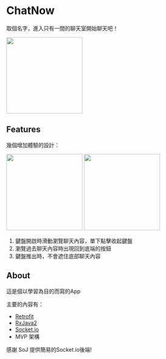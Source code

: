 # ChatNow

取個名字，進入只有一間的聊天室開始聊天吧！

<img src="https://i.imgur.com/HV0BWYq.gif" width="200">


## Features

幾個增加體驗的設計：

<img src="https://i.imgur.com/UMQ0WMY.gif" width="200"> <img src="https://i.imgur.com/iNluFyT.gif" width="200">

1. 鍵盤開啟時滑動瀏覽聊天內容，單下點擊收起鍵盤
2. 瀏覽過去聊天內容時出現回到底端的按鈕
3. 鍵盤推出時，不會遮住底部聊天內容

## About

這是個以學習為目的而寫的App

主要的內容有：

- [Retrofit](http://square.github.io/retrofit/)
- [RxJava2](http://reactivex.io/)
- [Socket.io](https://socket.io/)
- MVP 架構

感謝 SoJ 提供簡易的Socket.io後端!